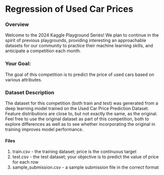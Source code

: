 # Regression of Used Car Prices

### Overview
Welcome to the 2024 Kaggle Playground Series! We plan to continue in the spirit of previous playgrounds, providing interesting an approachable datasets for our community to practice their machine learning skills, and anticipate a competition each month.

### Your Goal: 
The goal of this competition is to predict the price of used cars based on various attributes.

### Dataset Description
The dataset for this competition (both train and test) was generated from a deep learning model trained on the Used Car Price Prediction Dataset. Feature distributions are close to, but not exactly the same, as the original. Feel free to use the original dataset as part of this competition, both to explore differences as well as to see whether incorporating the original in training improves model performance.

#### Files
1. train.csv - the training dataset; price is the continuous target
2. test.csv - the test dataset; your objective is to predict the value of price for each row
3. sample_submission.csv - a sample submission file in the correct format